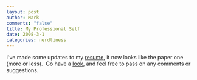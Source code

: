 ```yaml
--- 
layout: post
author: Mark
comments: "false"
title: My Professional Self
date: 2008-3-1
categories: nerdliness
---
```

I've made some updates to my <a href="http://markhnichols.com" title="markhnichols.com">resume</a>, it now looks like the paper one (more or less).  Go have a <a href="http://markhnichols.com" title="markhnichols.com">look</a>, and feel free to pass on any comments or suggestions.
